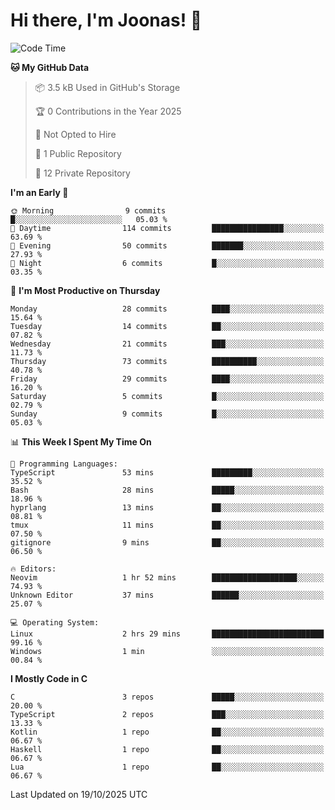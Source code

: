 <!--<a href="https://github.com/anuraghazra/github-readme-stats">
  <img align="center" height=200 src="https://readme-stats-git-main-joonas45s-projects.vercel.app/api?username=Joonas45&hide=stars&show_icons=true&theme=monokai" />
</a>
<a href="">
  <img align="center" width=300 src="https://readme-stats-git-main-joonas45s-projects.vercel.app/api/top-langs?username=Joonas45&theme=monokai&layout=compact" />
</a>-->
<!--
<a href="">
  <img align="center" height=125 width=600 src="https://readme-stats-git-main-joonas45s-projects.vercel.app/api/wakatime?username=Joonas45&theme=monokai&layout=compact" />
</a>
-->

# Hi there, I'm Joonas! :wave:


<!--START_SECTION:waka-->
![Code Time](http://img.shields.io/badge/Code%20Time-285%20hrs%2027%20mins-blue)

**🐱 My GitHub Data** 

> 📦 3.5 kB Used in GitHub's Storage 
 > 
> 🏆 0 Contributions in the Year 2025
 > 
> 🚫 Not Opted to Hire
 > 
> 📜 1 Public Repository 
 > 
> 🔑 12 Private Repository 
 > 
**I'm an Early 🐤** 

```text
🌞 Morning                9 commits           █░░░░░░░░░░░░░░░░░░░░░░░░   05.03 % 
🌆 Daytime                114 commits         ████████████████░░░░░░░░░   63.69 % 
🌃 Evening                50 commits          ███████░░░░░░░░░░░░░░░░░░   27.93 % 
🌙 Night                  6 commits           █░░░░░░░░░░░░░░░░░░░░░░░░   03.35 % 
```
📅 **I'm Most Productive on Thursday** 

```text
Monday                   28 commits          ████░░░░░░░░░░░░░░░░░░░░░   15.64 % 
Tuesday                  14 commits          ██░░░░░░░░░░░░░░░░░░░░░░░   07.82 % 
Wednesday                21 commits          ███░░░░░░░░░░░░░░░░░░░░░░   11.73 % 
Thursday                 73 commits          ██████████░░░░░░░░░░░░░░░   40.78 % 
Friday                   29 commits          ████░░░░░░░░░░░░░░░░░░░░░   16.20 % 
Saturday                 5 commits           █░░░░░░░░░░░░░░░░░░░░░░░░   02.79 % 
Sunday                   9 commits           █░░░░░░░░░░░░░░░░░░░░░░░░   05.03 % 
```


📊 **This Week I Spent My Time On** 

```text
💬 Programming Languages: 
TypeScript               53 mins             █████████░░░░░░░░░░░░░░░░   35.52 % 
Bash                     28 mins             █████░░░░░░░░░░░░░░░░░░░░   18.96 % 
hyprlang                 13 mins             ██░░░░░░░░░░░░░░░░░░░░░░░   08.81 % 
tmux                     11 mins             ██░░░░░░░░░░░░░░░░░░░░░░░   07.50 % 
gitignore                9 mins              ██░░░░░░░░░░░░░░░░░░░░░░░   06.50 % 

🔥 Editors: 
Neovim                   1 hr 52 mins        ███████████████████░░░░░░   74.93 % 
Unknown Editor           37 mins             ██████░░░░░░░░░░░░░░░░░░░   25.07 % 

💻 Operating System: 
Linux                    2 hrs 29 mins       █████████████████████████   99.16 % 
Windows                  1 min               ░░░░░░░░░░░░░░░░░░░░░░░░░   00.84 % 
```

**I Mostly Code in C** 

```text
C                        3 repos             █████░░░░░░░░░░░░░░░░░░░░   20.00 % 
TypeScript               2 repos             ███░░░░░░░░░░░░░░░░░░░░░░   13.33 % 
Kotlin                   1 repo              ██░░░░░░░░░░░░░░░░░░░░░░░   06.67 % 
Haskell                  1 repo              ██░░░░░░░░░░░░░░░░░░░░░░░   06.67 % 
Lua                      1 repo              ██░░░░░░░░░░░░░░░░░░░░░░░   06.67 % 
```




 Last Updated on 19/10/2025 UTC
<!--END_SECTION:waka-->
